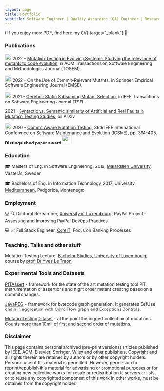 ```yaml
---
layout: page
title: Portfolio
subtitle: Software Engineer | Quality Assurance (QA) Engineer | Researcher
---
```


ℹ️ If you enjoy more PDF, find here my [CV](_papers/Milos_Ojdanic.pdf){:target="_blank"} 📜

### Publications

<img src="../assets/img/journal-article.png" height="20px">  2022 - [Mutation Testing in Evolving Systems: Studying the relevance of mutants to code evolution](), in ACM Transactions on Software Engineering and Methodologies Journal (TOSEM).

<img src="../assets/img/journal-article.png" height="20px">  2022 - [On the Use of Commit-Relevant Mutants](), in Springer Empirical Software Engineering Journal (EMSE).

<img src="../assets/img/journal-article.png" height="20px">  2021 - [Cerebro: Static Subsuming Mutant Selection](./_papers/Cerebro_static_subsuming_mutant_selection.pdf), in IEEE Transactions on Software Engineering Journal (TSE).

2021 - [Syntactic vs. Semantic similarity of Artificial and Real Faults in Mutation Testing Studies](./_papers/Syntactic_sementic_similarity_of_artifical_and_real_faults.pdf), on ArXiv 

<img src="../assets/img/conference-paper.png" height="20px">  2020 - [Commit Aware Mutation Testing](./_papers/Commit-Aware_mutation_testing.pdf), 36th IEEE International Conference on Software Maintenance and Evolution (ICSME), pp. 394-405. **Distinquished paper award** <img src="../assets/img/award.png" height="30px">

### Education

:mortar_board: Masters of Eng. in Software Engineering, 2019, [Mälardalen University](https://www.mdu.se/en/malardalen-university), Västerås, Sweden

:mortar_board: Bachelors of Eng. in Information Technology, 2017, [University Mediterranean](https://unimediteran.net/), Podgorica, Montenegro

### Employment 

:computer: :mag: Doctoral Researcher, [University of Luxembourg](https://wwwen.uni.lu/), PayPal Project - Assessing and Improving PayPal DevOps Practices

:computer: :chart_with_upwards_trend: Full Stack Engineer, [CoreIT](https://www.coreit.me/), Focus on Banking Processes 

### Teaching, Talks and other stuff

Mutation Testing Lecture, [Bachelor Studies, University of Luxembourg](https://wwwfr.uni.lu/formations/fstm/bachelor_in_applied_information_technology), course by [prof. Dr Yves Le Traon](https://wwwfr.uni.lu/snt/people/yves_le_traon)

### Experimental Tools and Datasets

[PITAssert](https://github.com/Ojda22/pitest/tree/pit-SOM-RM-AssertCache) - framework for the state of the art mutation testing tool PIT, instrumentation of assertions and hight order mutant creating based on a commit changes.

[JavaPDG](https://github.com/serval-uni-lu/java-pdg) - framework for bytecode graph generation. It generates DefUse chain in aggreation with CotrolFlow graph and Exceptions Controls.

[MutationTestingDataset](https://mutationtesting-user.github.io/evolve-mutation.github.io/) - at the point the biggest collection of mutations. Counts more than 10mil of first and second order of mutations.

### Disclaimer

This page contains personal archived (pre-print versions) articles published by IEEE, ACM, Elsevier, Springer, Wiley and other publishers. Copyright and all rights therein are retained by authors or by other copyright holders. Personal use of this material is permitted. However, permission to reprint/republish this material for advertising or promotional purposes or for creating new collective works for resale or redistribution to servers or lists, or to reuse any copyrighted component of this work in other works, must be obtained from the copyright holder.
